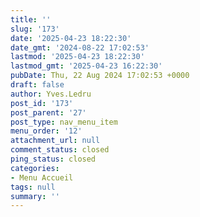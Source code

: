 ```yaml
---
title: ''
slug: '173'
date: '2025-04-23 18:22:30'
date_gmt: '2024-08-22 17:02:53'
lastmod: '2025-04-23 18:22:30'
lastmod_gmt: '2025-04-23 16:22:30'
pubDate: Thu, 22 Aug 2024 17:02:53 +0000
draft: false
author: Yves.Ledru
post_id: '173'
post_parent: '27'
post_type: nav_menu_item
menu_order: '12'
attachment_url: null
comment_status: closed
ping_status: closed
categories:
- Menu Accueil
tags: null
summary: ''
---
```



